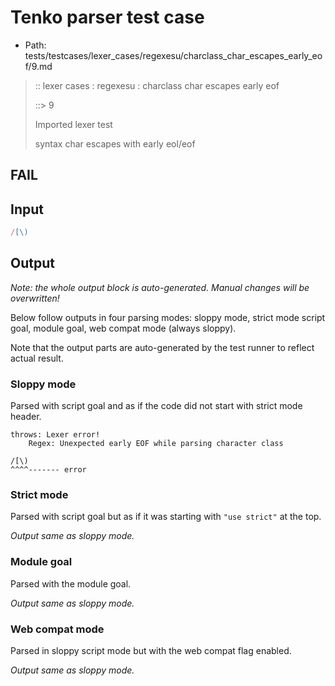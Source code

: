 # Tenko parser test case

- Path: tests/testcases/lexer_cases/regexesu/charclass_char_escapes_early_eof/9.md

> :: lexer cases : regexesu : charclass char escapes early eof
>
> ::> 9
>
> Imported lexer test
>
> syntax char escapes with early eol/eof

## FAIL

## Input

`````js
/[\)
`````

## Output

_Note: the whole output block is auto-generated. Manual changes will be overwritten!_

Below follow outputs in four parsing modes: sloppy mode, strict mode script goal, module goal, web compat mode (always sloppy).

Note that the output parts are auto-generated by the test runner to reflect actual result.

### Sloppy mode

Parsed with script goal and as if the code did not start with strict mode header.

`````
throws: Lexer error!
    Regex: Unexpected early EOF while parsing character class

/[\)
^^^^------- error
`````

### Strict mode

Parsed with script goal but as if it was starting with `"use strict"` at the top.

_Output same as sloppy mode._

### Module goal

Parsed with the module goal.

_Output same as sloppy mode._

### Web compat mode

Parsed in sloppy script mode but with the web compat flag enabled.

_Output same as sloppy mode._
